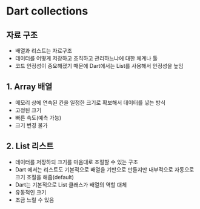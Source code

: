 # Dart collections

## 자료 구조
- 배열과 리스트는 자료구조
- 데이터를 어떻게 저장하고 조직하고 관리하느냐에 대한 체계나 툴
- 코드 안정성이 중요해졌기 때문에 Dart에서는 List를 사용해서 안정성을 높임

## 1. Array 배열
- 메모리 상에 연속된 칸을 일정한 크기로 확보해서 데이터를 넣는 방식
- 고정된 크기
- 빠른 속도(예측 가능)
- 크기 변경 불가

## 2. List 리스트
- 데이터를 저장하되 크기를 마음대로 조절할 수 있는 구조
- Dart 에서는 리스트도 기본적으로 배열을 기반으로 만들지만 내부적으로 자동으로 크기 조절을 해줌(default)
- Dart는 기본적으로 List 클래스가 배열의 역할 대체
- 유동적인 크기
- 조금 느릴 수 있음
